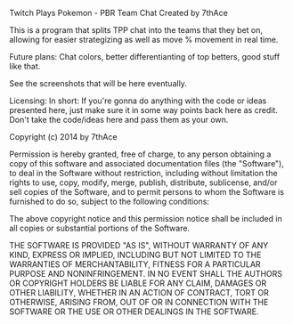 Twitch Plays Pokemon - PBR Team Chat
Created by 7thAce

This is a program that splits TPP chat into the teams that they bet on, allowing for easier strategizing as well as move % movement in real time.

Future plans: Chat colors, better differentianting of top betters, good stuff like that.

See the screenshots that will be here eventually.












Licensing:
In short: If you're gonna do anything with the code or ideas presented here, just make sure it in some way points back here as credit.  Don't take the code/ideas here and pass them as your own.  

Copyright (c) 2014 by 7thAce

Permission is hereby granted, free of charge, to any person obtaining a copy
of this software and associated documentation files (the "Software"), to deal
in the Software without restriction, including without limitation the rights
to use, copy, modify, merge, publish, distribute, sublicense, and/or sell
copies of the Software, and to permit persons to whom the Software is
furnished to do so, subject to the following conditions:

The above copyright notice and this permission notice shall be included in all
copies or substantial portions of the Software.

THE SOFTWARE IS PROVIDED "AS IS", WITHOUT WARRANTY OF ANY KIND, EXPRESS OR
IMPLIED, INCLUDING BUT NOT LIMITED TO THE WARRANTIES OF MERCHANTABILITY,
FITNESS FOR A PARTICULAR PURPOSE AND NONINFRINGEMENT. IN NO EVENT SHALL THE
AUTHORS OR COPYRIGHT HOLDERS BE LIABLE FOR ANY CLAIM, DAMAGES OR OTHER
LIABILITY, WHETHER IN AN ACTION OF CONTRACT, TORT OR OTHERWISE, ARISING FROM,
OUT OF OR IN CONNECTION WITH THE SOFTWARE OR THE USE OR OTHER DEALINGS IN THE
SOFTWARE.
